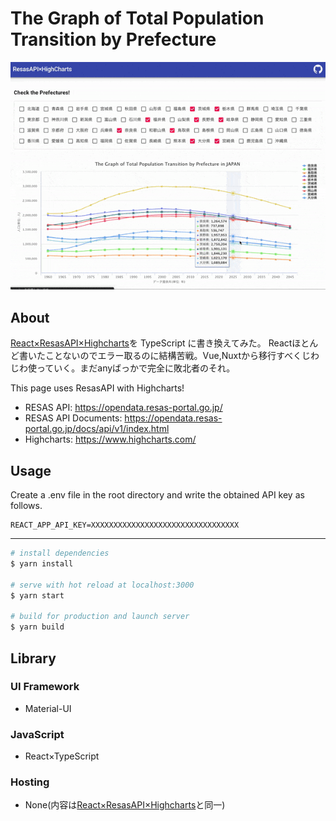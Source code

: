 # The Graph of Total Population Transition by Prefecture

![demo](demo.gif)

## About

[React×ResasAPI×Highcharts](https://github.com/nadjaharold/react-resas-highcharts)を TypeScript に書き換えてみた。
Reactほとんど書いたことないのでエラー取るのに結構苦戦。Vue,Nuxtから移行すべくじわじわ使っていく。まだanyばっかで完全に敗北者のそれ。

This page uses ResasAPI with Highcharts!

- RESAS API: https://opendata.resas-portal.go.jp/
- RESAS API Documents: https://opendata.resas-portal.go.jp/docs/api/v1/index.html
- Highcharts: https://www.highcharts.com/

## Usage

Create a .env file in the root directory and write the obtained API key as follows.

```env
REACT_APP_API_KEY=XXXXXXXXXXXXXXXXXXXXXXXXXXXXXXXXX
```

---

```bash
# install dependencies
$ yarn install

# serve with hot reload at localhost:3000
$ yarn start

# build for production and launch server
$ yarn build
```

## Library

### UI Framework

- Material-UI

### JavaScript

- React×TypeScript

### Hosting

- None(内容は[React×ResasAPI×Highcharts](https://github.com/nadjaharold/react-resas-highcharts)と同一)
